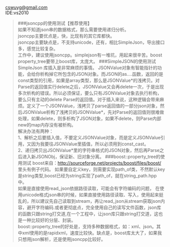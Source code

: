 cswuyg@gmail.com  
IDE:vs2010

> ###jsoncpp的使用测试【推荐使用】  
如果不知道json串的数据格式，那么需要使用递归分析。  
jsoncpp主要优点是，快，比现有的其它库都快。  
jsoncpp主要缺点是，不支持unicode，还有，相比SimpleJson，导出接口多，感觉比较复杂。  
工作中，建议使用jsoncpp。simplejson有一堆坑，用起来很辛苦。boost property_tree要带上boost库，太庞大。
> ###SimpleJSON的使用测试
SimpleJson 库插入是非常麻烦的事情。
JSONValue对象有智能指针的功能，会给你析构掉它所包含的JSON对象。而JSON的as....函数，返回的是const类型的引用，如果是array类型，那么是JSONValue\*的浅拷贝。对Parse的返回值实行delete之后，JSONValue又会再delete一次，于是出现多次析构的错误。所以必须保证，要么只有JSONValue对象去执行析构，要么只有主动的delete Parse的返回值。对于插入来说，这种逻辑会带来麻烦。定义了一个JSONValue，浅拷贝了parse返回值的一部分json对象，然后JSONValue析构了浅拷贝的JSONValue\*，先对Parse的返回值则很难做处理，如果delete，则多析构了JSON对象，如果不delete，则Parse内部new的map内存没有被析构。  
解决办法有两种：  
1、解析之后要插入值，不要定义JSONValue对象，而是定义JSONValue引用，又因为我要往JSONValue里插值，所以必须用到const_cast。  
2、递归拷贝出JSONValue*里的字符串格式的JSON对象，然后再Parse之后进入新JSONObj，保证新、旧对象分离。
> ###boost::property_tree的使用测试
boost来自：http://sourceforge.net/projects/boost/files/boost/  
里头有例子代码。
如果要自定义key，则需要实现path\_of类，不然默认key是string类型,boost已经为string实现了path\_of，就在string_path.hpp中。  
如果是直接使用read\_json依据路径读取，可能会有字符编码的问题，
在使用unicode格式json串的时候，如果直接使用路径读取、写入，使用起来挺乱的，所以建议先自己读取到stream，再让read\_json从stream获取json内容，避开字符编码.或者更彻底点，完全使用自己的读写文件函数，json库的函数只跟string打交道,在一个工程中，让json库只跟string打交道，这也是一种比较好的分层、封装。   
boost::property\_tree的好处是，支持多种数据格式，如：xml、json。其中xml使用的是rapidxml，速度比较快。缺点是，boost库太大了，如果我只想用json解析，还是使用jsoncpp比较好。
> ###